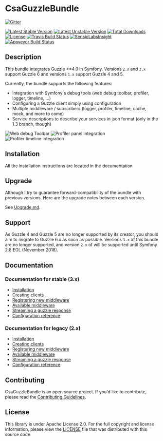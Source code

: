 CsaGuzzleBundle
===============

[![Gitter](https://badges.gitter.im/Join%20Chat.svg)](https://gitter.im/csarrazi/CsaGuzzleBundle?utm_source=badge&utm_medium=badge&utm_campaign=pr-badge&utm_content=badge)

[![Latest Stable Version](https://poser.pugx.org/csa/guzzle-bundle/v/stable)](https://packagist.org/packages/csa/guzzle-bundle "Latest Stable Version")
[![Latest Unstable Version](https://poser.pugx.org/csa/guzzle-bundle/v/unstable)](https://packagist.org/packages/csa/guzzle-bundle "Latest Unstable Version")
[![Total Downloads](https://poser.pugx.org/csa/guzzle-bundle/downloads)](https://packagist.org/packages/csa/guzzle-bundle "Total Downloads")
[![License](https://poser.pugx.org/csa/guzzle-bundle/license)](https://packagist.org/packages/csa/guzzle-bundle)
[![Travis Build Status](https://travis-ci.org/csarrazi/CsaGuzzleBundle.png?branch=master)](https://travis-ci.org/csarrazi/CsaGuzzleBundle "Build status")
[![SensioLabsInsight](https://insight.sensiolabs.com/projects/eceadd60-cc6c-473c-9d20-e8207654d70b/mini.png)](https://insight.sensiolabs.com/projects/eceadd60-cc6c-473c-9d20-e8207654d70b "SensioLabsInsight")
[![Appveyor Build Status](https://ci.appveyor.com/api/projects/status/e5sev7kmv8l4q13q/branch/master?svg=true)](https://ci.appveyor.com/project/csarrazi/csaguzzlebundle/branch/master "Appveyor")

Description
-----------

This bundle integrates Guzzle >=4.0 in Symfony.
Versions `2.x` and `3.x` support Guzzle 6 and versions `1.x` support Guzzle 4 and 5.

Currently, the bundle supports the following features:

* Integration with Symfony's debug tools (web debug toolbar, profiler, logger, timeline, ...)
* Configuring a Guzzle client simply using configuration
* Multiple middleware / subscribers (logger, profiler, timeline, cache, mock, and more to come)
* Service descriptions to describe your services in json format (only in the 1.3 branch, though)

![Web debug Toolbar](https://cloud.githubusercontent.com/assets/4208880/12815019/c49faeec-cb43-11e5-9de9-dc3423ea6c35.jpg)
![Profiler panel integration](https://cloud.githubusercontent.com/assets/4208880/12815021/c4a16746-cb43-11e5-9061-f1ea15b04e62.jpg)
![Profiler timeline integration](https://cloud.githubusercontent.com/assets/4208880/12815020/c49fc7ec-cb43-11e5-89c3-93ee82711dc2.jpg)

Installation
------------

All the installation instructions are located in the documentation

Upgrade
-------

Although I try to guarantee forward-compatibility of the bundle with previous versions.
Here are the upgrade notes between each version.

See [Upgrade.md](UPGRADE.md).

Support
-------

As Guzzle 4 and Guzzle 5 are no longer supported by its creator, you should aim to migrate to Guzzle 6.x as soon as
possible. Versions `1.x` of this bundle are no longer supported, and version `2.x` of will be supported until Symfony
2.8 EOL (November 2018).

Documentation
-------------

### Documentation for stable (3.x)

* [Installation](../master/src/Resources/doc/install.md)
* [Creating clients](../master/src/Resources/doc/clients.md)
* [Registering new middleware](../master/src/Resources/doc/middleware.md)
* [Available middleware](../master/src/Resources/doc/available_middleware.md)
* [Streaming a guzzle response](../master/src/Resources/doc/response_streaming.md)
* [Configuration reference](../master/src/Resources/doc/configuration_reference.md)

### Documentation for legacy (2.x)

* [Installation](../2.x/src/Resources/doc/install.md)
* [Creating clients](../2.x/src/Resources/doc/clients.md)
* [Registering new middleware](../2.x/src/Resources/doc/middleware.md)
* [Available middleware](../2.x/src/Resources/doc/available_middleware.md)
* [Streaming a guzzle response](../2.x/src/Resources/doc/response_streaming.md)
* [Configuration reference](../2.x/src/Resources/doc/configuration_reference.md)

Contributing
------------

CsaGuzzleBundle is an open source project. If you'd like to contribute, please read
the [Contributing Guidelines](CONTRIBUTING.md).

License
-------

This library is under Apache License 2.0. For the full copyright and license
information, please view the [LICENSE](src/Resources/meta/LICENSE) file that was
distributed with this source code.
